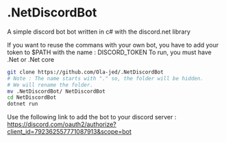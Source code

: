 # .NetDiscordBot
A simple discord bot bot written in c# with the discord.net library

If you want to reuse the commans with your own bot, you have to add your token to $PATH with the name  : DISCORD_TOKEN
To run, you must have .Net or .Net core
```bash
git clone https://github.com/Ola-jed/.NetDiscordBot
# Note : The name starts with "." so, the folder will be hidden.
# We will rename the folder.
mv .NetDiscordBot/ NetDiscordBot
cd NetDiscordBot
dotnet run
```
Use the following link to add the bot to your discord server :  https://discord.com/oauth2/authorize?client_id=792362557771087913&scope=bot
